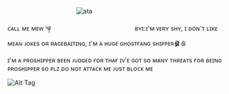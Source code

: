 
ㅤㅤㅤㅤㅤㅤㅤㅤㅤㅤㅤㅤ![ata](https://mewstacy.atabook.org/)ㅤㅤㅤㅤㅤㅤㅤㅤㅤㅤㅤㅤ



ᴄᴀʟʟ ᴍᴇ ᴍᴇᴡ ༆ ㅤㅤㅤㅤㅤㅤㅤㅤㅤㅤㅤㅤㅤㅤ ʙʏɪ:ɪ'ᴍ ᴠᴇʀʏ sʜʏ, ɪ ᴅᴏɴ'ᴛ ʟɪᴋᴇ ᴍᴇᴀɴ ᴊᴏᴋᴇs ᴏʀ ʀᴀɢᴇʙᴀɪᴛɪɴɢ, ɪ'ᴍ ᴀ ʜᴜɢᴇ ɢʜᴏsᴛғᴀɴɢ sʜɪᴘᴘᴇʀ🩰🩸

ɪ'ᴍ ᴀ ᴘʀᴏsʜɪᴘᴘᴇʀ ʙᴇᴇɴ ᴊᴜᴅɢᴇᴅ ғᴏʀ ᴛʜᴀғ ɪᴠ'ᴇ ɢᴏᴛ sᴏ ᴍᴀɴʏ ᴛʜʀᴇᴀᴛs ғᴏʀ ʙᴇɪɴɢ ᴘʀᴏsʜɪᴘᴘᴇʀ sᴏ ᴘʟᴢ ᴅᴏ ɴᴏᴛ ᴀᴛᴛᴀᴄᴋ ᴍᴇ ᴊᴜsᴛ ʙʟᴏᴄᴋ ᴍᴇ         

![Alt Tag](https://cdn.discordapp.com/attachments/1223392595078680647/1414323253446705152/Untitled10_20250907215527.png?ex=68bf26ac&is=68bdd52c&hm=6e78b25d2ae91e34dd4c67c59b7555c7fe051a2d68ada2849344c561d1186c19&)
